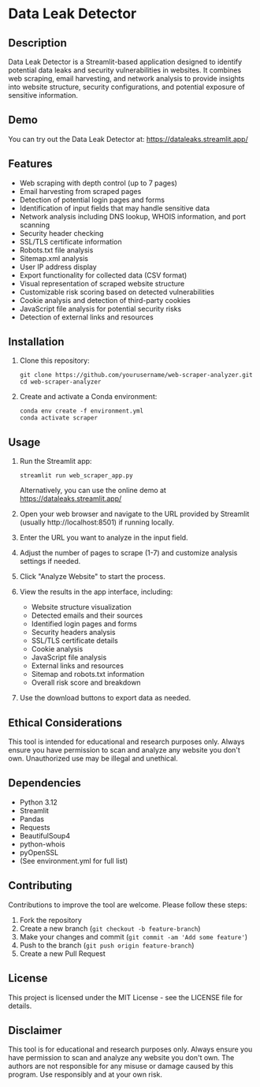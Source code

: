 # Data Leak Detector

## Description

Data Leak Detector is a Streamlit-based application designed to identify potential data leaks and security vulnerabilities in websites. It combines web scraping, email harvesting, and network analysis to provide insights into website structure, security configurations, and potential exposure of sensitive information.

## Demo

You can try out the Data Leak Detector at: https://dataleaks.streamlit.app/

## Features

- Web scraping with depth control (up to 7 pages)
- Email harvesting from scraped pages
- Detection of potential login pages and forms
- Identification of input fields that may handle sensitive data
- Network analysis including DNS lookup, WHOIS information, and port scanning
- Security header checking
- SSL/TLS certificate information
- Robots.txt file analysis
- Sitemap.xml analysis
- User IP address display
- Export functionality for collected data (CSV format)
- Visual representation of scraped website structure
- Customizable risk scoring based on detected vulnerabilities
- Cookie analysis and detection of third-party cookies
- JavaScript file analysis for potential security risks
- Detection of external links and resources

## Installation

1. Clone this repository:
   ```
   git clone https://github.com/yourusername/web-scraper-analyzer.git
   cd web-scraper-analyzer
   ```

2. Create and activate a Conda environment:
   ```
   conda env create -f environment.yml
   conda activate scraper
   ```

## Usage

1. Run the Streamlit app:
   ```
   streamlit run web_scraper_app.py
   ```

   Alternatively, you can use the online demo at https://dataleaks.streamlit.app/

2. Open your web browser and navigate to the URL provided by Streamlit (usually http://localhost:8501) if running locally.

3. Enter the URL you want to analyze in the input field.

4. Adjust the number of pages to scrape (1-7) and customize analysis settings if needed.

5. Click "Analyze Website" to start the process.

6. View the results in the app interface, including:
   - Website structure visualization
   - Detected emails and their sources
   - Identified login pages and forms
   - Security headers analysis
   - SSL/TLS certificate details
   - Cookie analysis
   - JavaScript file analysis
   - External links and resources
   - Sitemap and robots.txt information
   - Overall risk score and breakdown

7. Use the download buttons to export data as needed.

## Ethical Considerations

This tool is intended for educational and research purposes only. Always ensure you have permission to scan and analyze any website you don't own. Unauthorized use may be illegal and unethical.

## Dependencies

- Python 3.12
- Streamlit
- Pandas
- Requests
- BeautifulSoup4
- python-whois
- pyOpenSSL
- (See environment.yml for full list)

## Contributing

Contributions to improve the tool are welcome. Please follow these steps:

1. Fork the repository
2. Create a new branch (`git checkout -b feature-branch`)
3. Make your changes and commit (`git commit -am 'Add some feature'`)
4. Push to the branch (`git push origin feature-branch`)
5. Create a new Pull Request

## License

This project is licensed under the MIT License - see the LICENSE file for details.

## Disclaimer

This tool is for educational and research purposes only. Always ensure you have permission to scan and analyze any website you don't own. The authors are not responsible for any misuse or damage caused by this program. Use responsibly and at your own risk.
